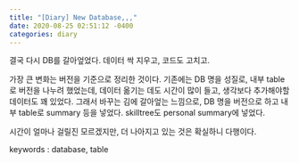 ```yaml
---
title: "[Diary] New Database,,,"
date: 2020-08-25 02:51:12 -0400
categories: diary
---
```


결국 다시 DB를 갈아엎었다.
데이터 싹 지우고, 코드도 고치고.

가장 큰 변화는 버전을 기준으로 정리한 것이다.
기존에는 DB 명을 성질로, 내부 table로 버전을 나누려 했었는데,
데이터 옮기는 데도 시간이 많이 들고, 생각보다 추가해야할 데이터도 꽤 있었다.
그래서 바꾸는 김에 갈아엎는 느낌으로, DB 명을 버전으로 하고 내부 table로 summary 등을 넣었다.
skilltree도 personal summary에 넣었다.

시간이 얼마나 걸릴진 모르겠지만, 더 나아지고 있는 것은 확실하니 다행이다.

keywords : database, table
